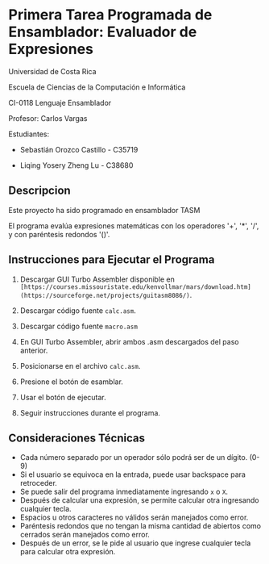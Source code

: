 # Primera Tarea Programada de Ensamblador: Evaluador de Expresiones

Universidad de Costa Rica

Escuela de Ciencias de la Computación e Informática

CI-0118 Lenguaje Ensamblador

Profesor: Carlos Vargas

Estudiantes:

- Sebastián Orozco Castillo - C35719

- Liqing Yosery Zheng Lu - C38680

## Descripcion

Este proyecto ha sido programado en ensamblador TASM

El programa evalúa expresiones matemáticas con los operadores '+', '*', '/', y con paréntesis redondos '()'.

## Instrucciones para Ejecutar el Programa

1. Descargar GUI Turbo Assembler disponible en `[https://courses.missouristate.edu/kenvollmar/mars/download.htm](https://sourceforge.net/projects/guitasm8086/)`.

1. Descargar código fuente `calc.asm`.

1. Descargar código fuente `macro.asm`

1. En GUI Turbo Assembler, abrir ambos .asm descargados del paso anterior.

1. Posicionarse en el archivo `calc.asm`.

1. Presione el botón de esamblar.

1. Usar el botón de ejecutar.

1. Seguir instrucciones durante el programa.

## Consideraciones Técnicas

- Cada número separado por un operador sólo podrá ser de un dígito. (0-9)
- Si el usuario se equivoca en la entrada, puede usar backspace para retroceder.
- Se puede salir del programa inmediatamente ingresando `x` o `X`.
- Después de calcular una expresión, se permite calcular otra ingresando cualquier tecla.
- Espacios u otros caracteres no válidos serán manejados como error.
- Paréntesis redondos que no tengan la misma cantidad de abiertos como cerrados serán manejados como error.
- Después de un error, se le pide al usuario que ingrese cualquier tecla para calcular otra expresión.
